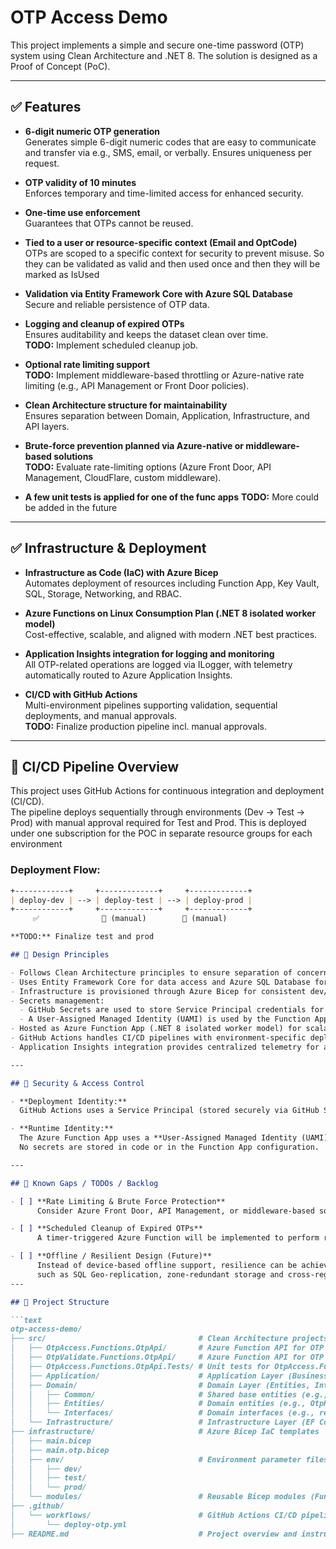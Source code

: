 # OTP Access Demo

This project implements a simple and secure one-time password (OTP) system using Clean Architecture and .NET 8.
The solution is designed as a Proof of Concept (PoC).

---

## ✅ Features

- **6-digit numeric OTP generation**  
  Generates simple 6-digit numeric codes that are easy to communicate and transfer via e.g., SMS, email, or verbally. Ensures uniqueness per request.

- **OTP validity of 10 minutes**  
  Enforces temporary and time-limited access for enhanced security.

- **One-time use enforcement**  
  Guarantees that OTPs cannot be reused.

- **Tied to a user or resource-specific context (Email and OptCode)**  
  OTPs are scoped to a specific context for security to prevent misuse. So they can be validated as valid and then used once and then they will be marked as IsUsed
  
- **Validation via Entity Framework Core with Azure SQL Database**  
  Secure and reliable persistence of OTP data.

- **Logging and cleanup of expired OTPs**  
  Ensures auditability and keeps the dataset clean over time.  
  **TODO:** Implement scheduled cleanup job.

- **Optional rate limiting support**  
  **TODO:** Implement middleware-based throttling or Azure-native rate limiting (e.g., API Management or Front Door policies).

- **Clean Architecture structure for maintainability**  
  Ensures separation between Domain, Application, Infrastructure, and API layers.

- **Brute-force prevention planned via Azure-native or middleware-based solutions**  
  **TODO:** Evaluate rate-limiting options (Azure Front Door, API Management, CloudFlare, custom middleware).

- **A few unit tests is applied for one of the func apps**
  **TODO:** More could be added in the future
---

## ✅ Infrastructure & Deployment

- **Infrastructure as Code (IaC) with Azure Bicep**  
  Automates deployment of resources including Function App, Key Vault, SQL, Storage, Networking, and RBAC.

- **Azure Functions on Linux Consumption Plan (.NET 8 isolated worker model)**  
  Cost-effective, scalable, and aligned with modern .NET best practices.

- **Application Insights integration for logging and monitoring**  
  All OTP-related operations are logged via ILogger, with telemetry automatically routed to Azure Application Insights.

- **CI/CD with GitHub Actions**  
  Multi-environment pipelines supporting validation, sequential deployments, and manual approvals.  
  **TODO:** Finalize production pipeline incl. manual approvals. 

---

## 🔄 CI/CD Pipeline Overview

This project uses GitHub Actions for continuous integration and deployment (CI/CD).  
The pipeline deploys sequentially through environments (Dev → Test → Prod) with manual approval required for Test and Prod.
This is deployed under one subscription for the POC in separate resource groups for each environment

### Deployment Flow:
```markdown
+------------+     +-------------+     +-------------+
| deploy-dev | --> | deploy-test | --> | deploy-prod |
+------------+     +-------------+     +-------------+
     ✅              🔶 (manual)        🔶 (manual)

**TODO:** Finalize test and prod

## 📝 Design Principles

- Follows Clean Architecture principles to ensure separation of concerns, maintainability, and testability.
- Uses Entity Framework Core for data access and Azure SQL Database for persistence.
- Infrastructure is provisioned through Azure Bicep for consistent dev/test/prod environments.
- Secrets management:
  - GitHub Secrets are used to store Service Principal credentials for pipeline deployments.
  - A User-Assigned Managed Identity (UAMI) is used by the Function App for runtime access to Azure resources (Key Vault, SQL).
- Hosted as Azure Function App (.NET 8 isolated worker model) for scalability and low operational cost.
- GitHub Actions handles CI/CD pipelines with environment-specific deployment.
- Application Insights integration provides centralized telemetry for all environments.

---

## 🔐 Security & Access Control

- **Deployment Identity:**  
  GitHub Actions uses a Service Principal (stored securely via GitHub Secrets) to deploy Azure resources through Bicep.

- **Runtime Identity:**  
  The Azure Function App uses a **User-Assigned Managed Identity (UAMI)** to access protected resources (e.g., Key Vault, Azure SQL Database).  
  No secrets are stored in code or in the Function App configuration.

---

## 🚧 Known Gaps / TODOs / Backlog

- [ ] **Rate Limiting & Brute Force Protection**  
      Consider Azure Front Door, API Management, or middleware-based solutions for throttling and IP-based rate limiting.

- [ ] **Scheduled Cleanup of Expired OTPs**  
      A timer-triggered Azure Function will be implemented to perform regular cleanup of expired OTP records from the database. This ensures that the dataset remains clean and only contains active, relevant entries.

- [ ] **Offline / Resilient Design (Future)**  
      Instead of device-based offline support, resilience can be achieved through Azure-native features
      such as SQL Geo-replication, zone-redundant storage and cross-region deployment.
---

## 📂 Project Structure

```text
otp-access-demo/
├── src/                                  # Clean Architecture projects
│   ├── OtpAccess.Functions.OtpApi/       # Azure Function API for OTP generation (.NET 8 isolated)
│   ├── OtpValidate.Functions.OtpApi/     # Azure Function API for OTP validation (.NET 8 isolated)
│   ├── OtpAccess.Functions.OtpApi.Tests/ # Unit tests for OtpAccess.Functions.OtpApi
│   ├── Application/                      # Application Layer (Business Logic)
│   ├── Domain/                           # Domain Layer (Entities, Interfaces)
│   │   ├── Common/                       # Shared base entities (e.g., BaseEntity)
│   │   ├── Entities/                     # Domain entities (e.g., OtpRequest)
│   │   └── Interfaces/                   # Domain interfaces (e.g., repository contracts)
│   └── Infrastructure/                   # Infrastructure Layer (EF Core, Repositories)
├── infrastructure/                       # Azure Bicep IaC templates
│   ├── main.bicep
│   ├── main.otp.bicep
│   ├── env/                              # Environment parameter files
│   │   ├── dev/
│   │   ├── test/
│   │   └── prod/
│   └── modules/                          # Reusable Bicep modules (FunctionApp, KeyVault, etc.)
├── .github/
│   └── workflows/                        # GitHub Actions CI/CD pipeline files
│       └── deploy-otp.yml
├── README.md                             # Project overview and instructions

